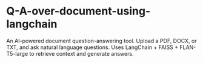 # Q-A-over-document-using-langchain
An AI-powered document question-answering tool. Upload a PDF, DOCX, or TXT, and ask natural language questions. Uses LangChain + FAISS + FLAN-T5-large to retrieve context and generate answers. 
